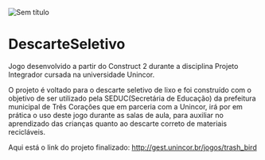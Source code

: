 ![Sem título](https://user-images.githubusercontent.com/69401280/166811569-cc7b01e3-076a-48a7-a855-eed5fe44fe2e.png)
# DescarteSeletivo
Jogo desenvolvido a partir do Construct 2  durante a disciplina Projeto Integrador cursada na universidade Unincor.

O projeto é voltado para o descarte seletivo de lixo e foi construído com o objetivo de ser utilizado pela SEDUC(Secretária de Educação) da prefeitura municipal de Três Corações que em parceria com a Unincor, irá por em prática o uso deste jogo durante as salas de aula, para auxiliar no aprendizado das crianças quanto ao descarte correto de materiais recicláveis.

Aqui está o link do projeto finalizado: http://gest.unincor.br/jogos/trash_bird
